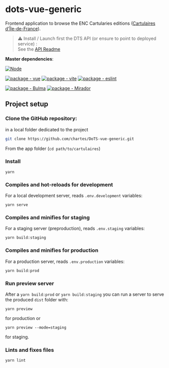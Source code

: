 # dots-vue-generic

Frontend application to browse the ENC Cartularies editions ([Cartulaires d'Île-de-France](https://dev.chartes.psl.eu/elec/cartulaires)).

>:warning: Install / Launch first the DTS API (or ensure to point to deployed service) :  
> See the [API Readme](https://github.com/chartes/dots)

**Master dependencies**:

[![Node](https://img.shields.io/badge/node-22-blue?style=for-the-badge&logo=Node.js)](https://nodejs.org)

[![package - vue](https://img.shields.io/github/package-json/dependency-version/chartes/DoTS-vue-generic/vue/dev?logo=vue.js&logoColor=white)](https://www.npmjs.com/package/vue)
[![package - vite](https://img.shields.io/github/package-json/dependency-version/chartes/DoTS-vue-generic/dev/vite/dev?logo=vite&logoColor=white)](https://www.npmjs.com/package/vite)
[![package - eslint](https://img.shields.io/github/package-json/dependency-version/chartes/DoTS-vue-generic/dev/eslint/dev?logo=eslint&logoColor=white)](https://www.npmjs.com/package/eslint)


[![package - Bulma](https://img.shields.io/github/package-json/dependency-version/chartes/DoTS-vue-generic/bulma/dev?logo=bulma&logoColor=white)](https://www.npmjs.com/package/bulma)
[![package - Mirador](https://img.shields.io/github/package-json/dependency-version/chartes/DoTS-vue-generic/mirador/dev)](https://www.npmjs.com/package/mirador)



## Project setup
### Clone the GitHub repository:  
in a local folder dedicated to the project
  ```bash
  git clone https://github.com/chartes/DoTS-vue-generic.git
  ```

From the app folder (`cd path/to/cartulaires`)
### Install
```
yarn
```

### Compiles and hot-reloads for development

For a local development server, reads `.env.development` variables:

```
yarn serve
```

### Compiles and minifies for staging

For a staging server (preproduction), reads `.env.staging` variables:

```
yarn build:staging
```

### Compiles and minifies for production

For a production server, reads `.env.production` variables:

```
yarn build:prod
```

### Run preview server

After a `yarn build:prod` or `yarn build:staging` you can run a server to serve the produced `dist` folder with:

```
yarn preview
```

for production or

```
yarn preview --mode=staging
```

for staging.


### Lints and fixes files
```
yarn lint
```
